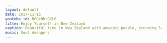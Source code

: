 ```yaml
---
layout: default
date: 2017-11-15
youtube_id: RCGc8hcGfL0
title: Enjoy Yourself in New Zealand
caption: Beautiful time in New Zealand with amazing people, stunning landscapes and sooo many sheep (actually more than people)! NZ is the most gorgeous country I have been to so far!
music: Soul Avengerz
---
```

